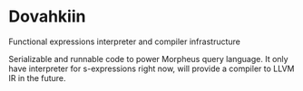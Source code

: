 # Dovahkiin
Functional expressions interpreter and compiler infrastructure

Serializable and runnable code to power Morpheus query language. It only have interpreter for s-expressions right now, will provide a compiler to LLVM IR in the future.

